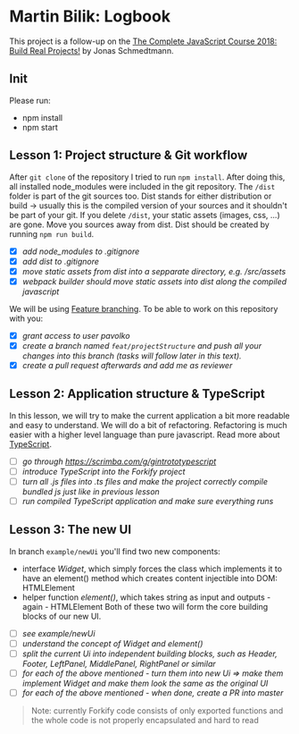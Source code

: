# Martin Bilik: Logbook
This project is a follow-up on the [The Complete JavaScript Course 2018: Build Real Projects!](https://www.udemy.com/the-complete-javascript-course/) by Jonas Schmedtmann.
## Init
Please run:
* npm install
* npm start
## Lesson 1: Project structure & Git workflow
After `git clone` of the repository I tried to run `npm install`. After doing this, all installed node_modules were included in the git repository. The `/dist` folder is part of the git sources too. Dist stands for either distribution or build -> usually this is the compiled version of your sources and it shouldn't be part of your git. If you delete `/dist`, your static assets (images, css, ...) are gone. Move you sources away from dist. Dist should be created by running `npm run build`.

- [x] *add node_modules to .gitignore*
- [x] *add dist to .gitignore*
- [x] *move static assets from dist into a sepparate directory, e.g. /src/assets*
- [x] *webpack builder should move static assets into dist along the compiled javascript*

We will be using [Feature branching](https://www.atlassian.com/git/tutorials/comparing-workflows/feature-branch-workflow). To be able to work on this repository with you:

- [x] *grant access to user pavolko*
- [x] *create a branch named `feat/projectStructure` and push all your changes into this branch (tasks will follow later in this text).*
- [x] *create a pull request afterwards and add me as reviewer*
## Lesson 2: Application structure & TypeScript
In this lesson, we will try to make the current application a bit more readable and easy to understand. We will do a bit of refactoring. Refactoring is much easier with a higher level language than pure javascript. Read more about [TypeScript](https://www.typescriptlang.org/docs/handbook/typescript-in-5-minutes.html).
- [ ] *go through https://scrimba.com/g/gintrototypescript*
- [ ] *introduce TypeScript into the Forkify project*
- [ ] *turn all .js files into .ts files and make the project correctly compile bundled js just like in previous lesson*
- [ ] *run compiled TypeScript application and make sure everything runs*
## Lesson 3: The new UI
In branch `example/newUi` you'll find two new components:
* interface *Widget*, which simply forces the class which implements it to have an element() method which creates content injectible into DOM: HTMLElement
* helper function *element()*, which takes string as input and outputs - again - HTMLElement
Both of these two will form the core building blocks of our new UI.
- [ ] *see example/newUi*
- [ ] *understand the concept of Widget and element()*
- [ ] *split the current Ui into independent building blocks, such as Header, Footer, LeftPanel, MiddlePanel, RightPanel or similar*
- [ ] *for each of the above mentioned - turn them into new Ui => make them implement Widget and make them look the same as the original UI*
- [ ] *for each of the above mentioned - when done, create a PR into master*
> Note: currently Forkify code consists of only exported functions and the whole code is not properly encapsulated and hard to read
